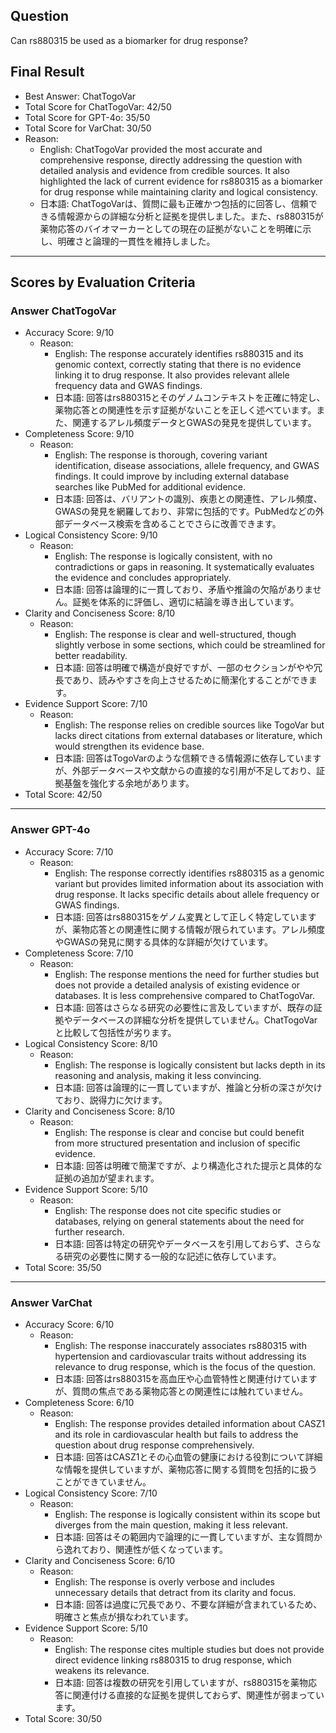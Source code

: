 ## Question

Can rs880315 be used as a biomarker for drug response?

## Final Result

- Best Answer: ChatTogoVar
- Total Score for ChatTogoVar: 42/50
- Total Score for GPT-4o: 35/50
- Total Score for VarChat: 30/50
- Reason:
  - English: ChatTogoVar provided the most accurate and comprehensive response, directly addressing the question with detailed analysis and evidence from credible sources. It also highlighted the lack of current evidence for rs880315 as a biomarker for drug response while maintaining clarity and logical consistency.
  - 日本語: ChatTogoVarは、質問に最も正確かつ包括的に回答し、信頼できる情報源からの詳細な分析と証拠を提供しました。また、rs880315が薬物応答のバイオマーカーとしての現在の証拠がないことを明確に示し、明確さと論理的一貫性を維持しました。

---

## Scores by Evaluation Criteria

### Answer ChatTogoVar
- Accuracy Score: 9/10
  - Reason: 
    - English: The response accurately identifies rs880315 and its genomic context, correctly stating that there is no evidence linking it to drug response. It also provides relevant allele frequency data and GWAS findings.
    - 日本語: 回答はrs880315とそのゲノムコンテキストを正確に特定し、薬物応答との関連性を示す証拠がないことを正しく述べています。また、関連するアレル頻度データとGWASの発見を提供しています。
- Completeness Score: 9/10
  - Reason: 
    - English: The response is thorough, covering variant identification, disease associations, allele frequency, and GWAS findings. It could improve by including external database searches like PubMed for additional evidence.
    - 日本語: 回答は、バリアントの識別、疾患との関連性、アレル頻度、GWASの発見を網羅しており、非常に包括的です。PubMedなどの外部データベース検索を含めることでさらに改善できます。
- Logical Consistency Score: 9/10
  - Reason: 
    - English: The response is logically consistent, with no contradictions or gaps in reasoning. It systematically evaluates the evidence and concludes appropriately.
    - 日本語: 回答は論理的に一貫しており、矛盾や推論の欠陥がありません。証拠を体系的に評価し、適切に結論を導き出しています。
- Clarity and Conciseness Score: 8/10
  - Reason: 
    - English: The response is clear and well-structured, though slightly verbose in some sections, which could be streamlined for better readability.
    - 日本語: 回答は明確で構造が良好ですが、一部のセクションがやや冗長であり、読みやすさを向上させるために簡潔化することができます。
- Evidence Support Score: 7/10
  - Reason: 
    - English: The response relies on credible sources like TogoVar but lacks direct citations from external databases or literature, which would strengthen its evidence base.
    - 日本語: 回答はTogoVarのような信頼できる情報源に依存していますが、外部データベースや文献からの直接的な引用が不足しており、証拠基盤を強化する余地があります。
- Total Score: 42/50

---

### Answer GPT-4o
- Accuracy Score: 7/10
  - Reason: 
    - English: The response correctly identifies rs880315 as a genomic variant but provides limited information about its association with drug response. It lacks specific details about allele frequency or GWAS findings.
    - 日本語: 回答はrs880315をゲノム変異として正しく特定していますが、薬物応答との関連性に関する情報が限られています。アレル頻度やGWASの発見に関する具体的な詳細が欠けています。
- Completeness Score: 7/10
  - Reason: 
    - English: The response mentions the need for further studies but does not provide a detailed analysis of existing evidence or databases. It is less comprehensive compared to ChatTogoVar.
    - 日本語: 回答はさらなる研究の必要性に言及していますが、既存の証拠やデータベースの詳細な分析を提供していません。ChatTogoVarと比較して包括性が劣ります。
- Logical Consistency Score: 8/10
  - Reason: 
    - English: The response is logically consistent but lacks depth in its reasoning and analysis, making it less convincing.
    - 日本語: 回答は論理的に一貫していますが、推論と分析の深さが欠けており、説得力に欠けます。
- Clarity and Conciseness Score: 8/10
  - Reason: 
    - English: The response is clear and concise but could benefit from more structured presentation and inclusion of specific evidence.
    - 日本語: 回答は明確で簡潔ですが、より構造化された提示と具体的な証拠の追加が望まれます。
- Evidence Support Score: 5/10
  - Reason: 
    - English: The response does not cite specific studies or databases, relying on general statements about the need for further research.
    - 日本語: 回答は特定の研究やデータベースを引用しておらず、さらなる研究の必要性に関する一般的な記述に依存しています。
- Total Score: 35/50

---

### Answer VarChat
- Accuracy Score: 6/10
  - Reason: 
    - English: The response inaccurately associates rs880315 with hypertension and cardiovascular traits without addressing its relevance to drug response, which is the focus of the question.
    - 日本語: 回答はrs880315を高血圧や心血管特性と関連付けていますが、質問の焦点である薬物応答との関連性には触れていません。
- Completeness Score: 6/10
  - Reason: 
    - English: The response provides detailed information about CASZ1 and its role in cardiovascular health but fails to address the question about drug response comprehensively.
    - 日本語: 回答はCASZ1とその心血管の健康における役割について詳細な情報を提供していますが、薬物応答に関する質問を包括的に扱うことができていません。
- Logical Consistency Score: 7/10
  - Reason: 
    - English: The response is logically consistent within its scope but diverges from the main question, making it less relevant.
    - 日本語: 回答はその範囲内で論理的に一貫していますが、主な質問から逸れており、関連性が低くなっています。
- Clarity and Conciseness Score: 6/10
  - Reason: 
    - English: The response is overly verbose and includes unnecessary details that detract from its clarity and focus.
    - 日本語: 回答は過度に冗長であり、不要な詳細が含まれているため、明確さと焦点が損なわれています。
- Evidence Support Score: 5/10
  - Reason: 
    - English: The response cites multiple studies but does not provide direct evidence linking rs880315 to drug response, which weakens its relevance.
    - 日本語: 回答は複数の研究を引用していますが、rs880315を薬物応答に関連付ける直接的な証拠を提供しておらず、関連性が弱まっています。
- Total Score: 30/50